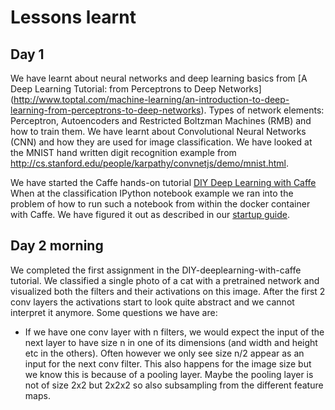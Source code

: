 # Lessons learnt

## Day 1

We have learnt about neural networks and deep learning basics from 
[A Deep Learning Tutorial: from Perceptrons to Deep Networks]
(http://www.toptal.com/machine-learning/an-introduction-to-deep-learning-from-perceptrons-to-deep-networks). 
Types of network elements: Perceptron, Autoencoders and Restricted Boltzman Machines (RMB) and how to train them.
We have learnt about Convolutional Neural Networks (CNN) and how they are used for image classification. 
We have looked at the MNIST hand written digit recognition example from
http://cs.stanford.edu/people/karpathy/convnetjs/demo/mnist.html.

We have started the Caffe hands-on tutorial
[DIY Deep Learning with Caffe](https://docs.google.com/presentation/d/1UeKXVgRvvxg9OUdh_UiC5G71UMscNPlvArsWER41PsU/edit?pli=1#slide=id.gc2fcdcce7_216_101) 
When at the classification IPython notebook example we ran into the problem of how to run such a notebook from 
within the docker container with Caffe. 
We have figured it out as described in our 
[startup guide](https://github.com/nlesc-sherlock/Sherlock/blob/master/topics/deeplearning/startupguide.md).

## Day 2 morning

We completed the first assignment in the DIY-deeplearning-with-caffe tutorial. We classified a single photo of a cat with a pretrained network and visualized both the filters and their activations on this image. After the first 2 conv layers the activations start to look quite abstract and we cannot interpret it anymore. Some questions we have are:
- If we have one conv layer with n filters, we would expect the input of the next layer to have size n in one of its dimensions (and width and height etc in the others). Often however we only see size n/2 appear as an input for the next conv filter. This also happens for the image size but we know this is because of a pooling layer. Maybe the pooling layer is not of size 2x2 but 2x2x2 so also subsampling from the different feature maps.
